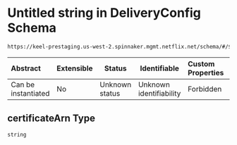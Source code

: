 # Untitled string in DeliveryConfig Schema

```txt
https://keel-prestaging.us-west-2.spinnaker.mgmt.netflix.net/schema/#/$defs/Listener/properties/certificateArn
```




| Abstract            | Extensible | Status         | Identifiable            | Custom Properties | Additional Properties | Access Restrictions | Defined In                                                    |
| :------------------ | ---------- | -------------- | ----------------------- | :---------------- | --------------------- | ------------------- | ------------------------------------------------------------- |
| Can be instantiated | No         | Unknown status | Unknown identifiability | Forbidden         | Allowed               | none                | [keel.schema.json\*](keel.schema.json "open original schema") |

## certificateArn Type

`string`
